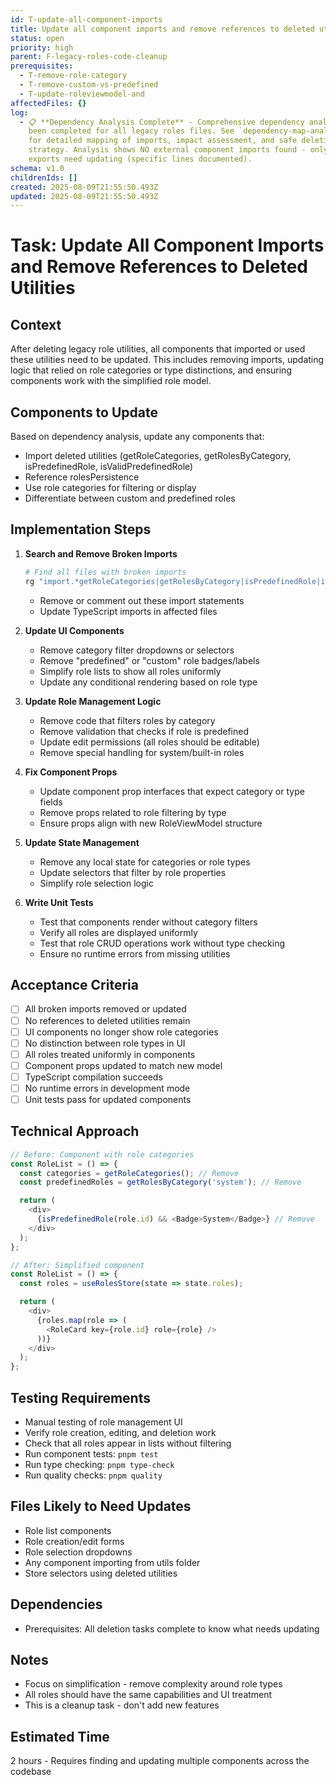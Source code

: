 ```yaml
---
id: T-update-all-component-imports
title: Update all component imports and remove references to deleted utilities
status: open
priority: high
parent: F-legacy-roles-code-cleanup
prerequisites:
  - T-remove-role-category
  - T-remove-custom-vs-predefined
  - T-update-roleviewmodel-and
affectedFiles: {}
log:
  - 📋 **Dependency Analysis Complete** - Comprehensive dependency analysis has
    been completed for all legacy roles files. See `dependency-map-analysis.md`
    for detailed mapping of imports, impact assessment, and safe deletion
    strategy. Analysis shows NO external component imports found - only barrel
    exports need updating (specific lines documented).
schema: v1.0
childrenIds: []
created: 2025-08-09T21:55:50.493Z
updated: 2025-08-09T21:55:50.493Z
---
```


# Task: Update All Component Imports and Remove References to Deleted Utilities

## Context

After deleting legacy role utilities, all components that imported or used these utilities need to be updated. This includes removing imports, updating logic that relied on role categories or type distinctions, and ensuring components work with the simplified role model.

## Components to Update

Based on dependency analysis, update any components that:

- Import deleted utilities (getRoleCategories, getRolesByCategory, isPredefinedRole, isValidPredefinedRole)
- Reference rolesPersistence
- Use role categories for filtering or display
- Differentiate between custom and predefined roles

## Implementation Steps

1. **Search and Remove Broken Imports**

   ```bash
   # Find all files with broken imports
   rg "import.*getRoleCategories|getRolesByCategory|isPredefinedRole|isValidPredefinedRole|rolesPersistence"
   ```

   - Remove or comment out these import statements
   - Update TypeScript imports in affected files

2. **Update UI Components**
   - Remove category filter dropdowns or selectors
   - Remove "predefined" or "custom" role badges/labels
   - Simplify role lists to show all roles uniformly
   - Update any conditional rendering based on role type

3. **Update Role Management Logic**
   - Remove code that filters roles by category
   - Remove validation that checks if role is predefined
   - Update edit permissions (all roles should be editable)
   - Remove special handling for system/built-in roles

4. **Fix Component Props**
   - Update component prop interfaces that expect category or type fields
   - Remove props related to role filtering by type
   - Ensure props align with new RoleViewModel structure

5. **Update State Management**
   - Remove any local state for categories or role types
   - Update selectors that filter by role properties
   - Simplify role selection logic

6. **Write Unit Tests**
   - Test that components render without category filters
   - Verify all roles are displayed uniformly
   - Test that role CRUD operations work without type checking
   - Ensure no runtime errors from missing utilities

## Acceptance Criteria

- [ ] All broken imports removed or updated
- [ ] No references to deleted utilities remain
- [ ] UI components no longer show role categories
- [ ] No distinction between role types in UI
- [ ] All roles treated uniformly in components
- [ ] Component props updated to match new model
- [ ] TypeScript compilation succeeds
- [ ] No runtime errors in development mode
- [ ] Unit tests pass for updated components

## Technical Approach

```typescript
// Before: Component with role categories
const RoleList = () => {
  const categories = getRoleCategories(); // Remove
  const predefinedRoles = getRolesByCategory('system'); // Remove

  return (
    <div>
      {isPredefinedRole(role.id) && <Badge>System</Badge>} // Remove
    </div>
  );
};

// After: Simplified component
const RoleList = () => {
  const roles = useRolesStore(state => state.roles);

  return (
    <div>
      {roles.map(role => (
        <RoleCard key={role.id} role={role} />
      ))}
    </div>
  );
};
```

## Testing Requirements

- Manual testing of role management UI
- Verify role creation, editing, and deletion work
- Check that all roles appear in lists without filtering
- Run component tests: `pnpm test`
- Run type checking: `pnpm type-check`
- Run quality checks: `pnpm quality`

## Files Likely to Need Updates

- Role list components
- Role creation/edit forms
- Role selection dropdowns
- Any component importing from utils folder
- Store selectors using deleted utilities

## Dependencies

- Prerequisites: All deletion tasks complete to know what needs updating

## Notes

- Focus on simplification - remove complexity around role types
- All roles should have the same capabilities and UI treatment
- This is a cleanup task - don't add new features

## Estimated Time

2 hours - Requires finding and updating multiple components across the codebase
